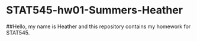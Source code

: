 # STAT545-hw01-Summers-Heather
##Hello, my name is Heather and this repository contains my homework for STAT545.
